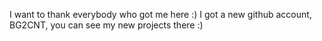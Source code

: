 I want to thank everybody who got me here :) I got a new github account, BG2CNT, you can see my new projects there :)
